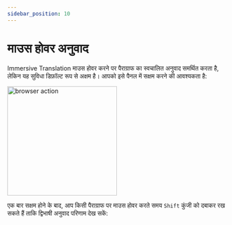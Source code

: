 ```yaml
---
sidebar_position: 10
---
```


# माउस होवर अनुवाद

Immersive Translation माउस होवर करने पर पैराग्राफ का स्वचालित अनुवाद समर्थित करता है, लेकिन यह सुविधा डिफ़ॉल्ट रूप से अक्षम है। आपको इसे पैनल में सक्षम करने की आवश्यकता है:

<img src="https://s.immersivetranslate.com/static/official-static/assets/mouse-hover.png" alt="browser action" width="250" />

एक बार सक्षम होने के बाद, आप किसी पैराग्राफ पर माउस होवर करते समय `Shift` कुंजी को दबाकर रख सकते हैं ताकि द्विभाषी अनुवाद परिणाम देख सकें:
